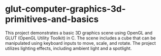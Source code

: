 # glut-computer-graphics-3d-primitives-and-basics
This project demonstrates a basic 3D graphics scene using OpenGL and GLUT (OpenGL Utility Toolkit) in C. The scene includes a cube that can be manipulated using keyboard inputs to move, scale, and rotate. The project utilizes lighting effects, including ambient light and a spotlight.

